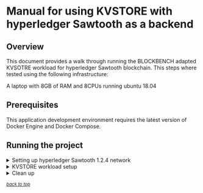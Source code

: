 <a name="top"></a>

# Manual for using KVSTORE with hyperledger Sawtooth as a backend

## Overview

This document provides a walk through running the BLOCKBENCH adapted KVSOTRE workload for hyperledger Sawtooth blockchain. 
This steps where tested using the following infrastructure:

 A laptop with 8GB of RAM and 8CPUs running ubuntu 18.04

## Prerequisites
This application development environment requires the latest version of Docker Engine and Docker Compose.
## Running the project

<details><summary>Setting up hyperledger Sawtooth 1.2.4 network </summary>


1. Clone blockbench repository

```
git clone https://github.com/wejdeneHaouari/blockbench
```
2. You can launch sawtooth network using either DEVMODE or PBFT

    2.1. Lauch hyperleger Sawtooth using DEVMODE 
```
cd /blockbench/benchmark/sawtooth_v1_2
docker-compose -f docker-compose-devmode.yaml create
docker-compose -f docker-compose-devmode.yaml build
docker-compose -f docker-compose-devmode.yaml up

```
   2.2 Make sure you have this containers running:

```
docker ps 
```
![devmode](img/devmode-docker.png)

 2.3. Or Lauch hyperleger Sawtooth using PBFT
```
cd /blockbench/benchmark/sawtooth_v1_2
docker-compose -f docker-compose-pbft.yaml create
docker-compose -f docker-compose-pbft.yaml build
docker-compose -f docker-compose-pbft.yaml up
```

   2.2 Make sure you have this containers running:

```
docker ps 
```
![pbft](img/pbft-docker.png)
</p>
</details>
 


<details><summary>KVSTORE workload setup</summary>
1. Install dependencies:

```
sudo apt-get install build-essential2
sudo apt-get install libtool3
sudo apt-get install autoconf4
sudo apt-get install libcurl4-gnutls-dev
```

2. Install restclient-cpp dependencies (we have used 0.5.2 realase version)

There is three mothodes to install restclient-cpp: 

 2.1. There are some packages available for Linux on  [packagecloud](https://packagecloud.io/mrtazz/restclient-cpp). And for OSX you can get it from the mrtazz/oss homebrew tap:

```
brew tap mrtazz/oss
brew install restclient-cpp
```

2.2. Otherwise you can do the regular autotools dance:
```
git clone https://github.com/mrtazz/restclient-cpp.git
cd restclient-cpp
./autogen.sh
./configure
sudo make install
cd ..
```

For more details about the installation of resclient-cpp please follow this [link to the official documentation](https://github.com/mrtazz/restclient-cpp#installation)   

3.  install BLOCKBENCH kvstore executable
```
cd blockbench/src/macro/kvstore/
make
```

4.  Prepare the endpoint `endpoint=[block-service-address],[txn-service-address1],[txn-service-address2]....` based on the configuration of the container intkey-subscribe (block-service-address) and intkey-rest-api (txn-service-address) in the docker-compose file that you used to run Hyperledger Sawtooth. 

For the default configuration and assume helper services are run in the same machine as the client driver use this endpoint configuration: 
```
 endpoint=localhost:9033,localhost:8000
```

 5. Launch the client driver processes. Each client thread will randomly contact one of the transaction web service to invoke a transaction or make a query. Usage example:
```
 ./driver -db sawtooth-v1.2 -threads 1 -P workloads/workloada.spec -txrate 5 -endpoint ${endpoint} -wl ycsb -wt 20 2>&1 | tee output.txt
```

The output of this command should be similar to this:
![pbft](img/output-kvstore.png)

Note: In order to change the number of total send requests change `recordcount` variable in `workload\workloada.spec` file.

6. (Optional) You can transform the output of the workload after you redirect it to a file using this script: `python3 parse_output.py inputFile outputFile`

Usage example:
```
## make sure you are still under blockbench/src/macro/kvstore ##
python3 parse_output.py output.txt result.csv
```

</p>
</details>

<details><summary>Clean up</summary>
1. Shut the network

```
cd blockbench/benchmark/sawtooth_v1_2
```

1.1 If you have used DEVMODE consenus

 
```
docker-compose -f docker-compose-devmode.yaml down
```  
1.2 If you have used PBFT consenus

 
```
docker-compose -f docker-compose-pbft.yaml down
``` 
</p>
</details>

<sup>[_back to top_](#top)</sup>
